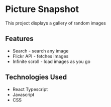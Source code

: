 # Picture Snapshot
This project displays a gallery of random images

## Features
* Search - search any image
* Flickr API - fetches images
* Infinite scroll - load images as you go

## Technologies Used
* React Typescript
* Javascript
* CSS
